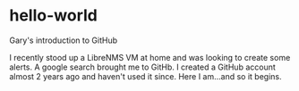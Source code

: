 # hello-world
Gary's introduction to GitHub

I recently stood up a LibreNMS VM at home and was looking to create some alerts.  A google search brought me to GitHb. I created a GitHub account almost 2 years ago and haven't used it since.  Here I am...and so it begins.
